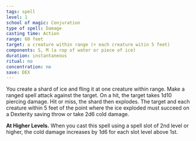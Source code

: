 ```yaml
---
tags: spell
level: 1
school of magic: Conjuration
type of spell: Damage
casting time: Action
range: 60 feet
target: a creature within range (+ each creature witin 5 feet)
components: S, M (a rop of water or piece of ice)
duration: instantaneous
ritual: no
concentration: no
save: DEX
---
```


You create a shard of ice and fling it at one creature within range. Make a ranged spell attack against the target. On a hit, the target takes 1d10 piercing damage. Hit or miss, the shard then explodes. The target and each creature within 5 feet of the point where the ice exploded must succeed on a Dexterity saving throw or take 2d6 cold damage.

**At Higher Levels.** When you cast this spell using a spell slot of 2nd level or higher, the cold damage increases by 1d6 for each slot level above 1st.